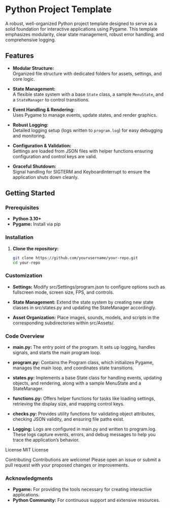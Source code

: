# Python Project Template

A robust, well-organized Python project template designed to serve as a solid foundation for interactive applications using Pygame. This template emphasizes modularity, clear state management, robust error handling, and comprehensive logging.

## Features

- **Modular Structure:**  
  Organized file structure with dedicated folders for assets, settings, and core logic.
  
- **State Management:**  
  A flexible state system with a base `State` class, a sample `MenuState`, and a `StateManager` to control transitions.

- **Event Handling & Rendering:**  
  Uses Pygame to manage events, update states, and render graphics.

- **Robust Logging:**  
  Detailed logging setup (logs written to `program.log`) for easy debugging and monitoring.

- **Configuration & Validation:**  
  Settings are loaded from JSON files with helper functions ensuring configuration and control keys are valid.

- **Graceful Shutdown:**  
  Signal handling for SIGTERM and KeyboardInterrupt to ensure the application shuts down cleanly.

## Getting Started

### Prerequisites

- **Python 3.10+**
- **Pygame:** Install via pip

### Installation

1. **Clone the repository:**

   ```bash
   git clone https://github.com/yourusername/your-repo.git
   cd your-repo

### Customization
- **Settings:**
Modify src/Settings/program.json to configure options such as fullscreen mode, screen size, FPS, and controls.

- **State Management:**
Extend the state system by creating new state classes in src/states.py and updating the StateManager accordingly.

- **Asset Organization:**
Place images, sounds, models, and scripts in the corresponding subdirectories within src/Assets/.

### Code Overview
- **main.py:**
The entry point of the program. It sets up logging, handles signals, and starts the main program loop.

- **program.py:**
Contains the Program class, which initializes Pygame, manages the main loop, and coordinates state transitions.

- **states.py:**
Implements a base State class for handling events, updating objects, and rendering, along with a sample MenuState and a StateManager.

- **functions.py:**
Offers helper functions for tasks like loading settings, retrieving the display size, and mapping control keys.

- **checks.py:**
Provides utility functions for validating object attributes, checking JSON validity, and ensuring file paths exist.

- **Logging:**
Logs are configured in main.py and written to program.log. These logs capture events, errors, and debug messages to help you trace the application’s behavior.

License
MIT License

Contributing
Contributions are welcome! Please open an issue or submit a pull request with your proposed changes or improvements.

### Acknowledgments
- **Pygame:**
For providing the tools necessary for creating interactive applications.
- **Python Community:**
For continuous support and extensive resources.

